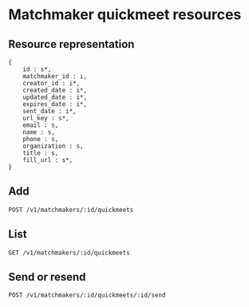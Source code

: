 # Matchmaker quickmeet resources

## Resource representation
    {
        id : s*,
        matchmaker_id : i,
        creator_id : i*,
        created_date : i*,
        updated_date : i*,
        expires_date : i*,
        sent_date : i*,
        url_key : s*,
        email : s,
        name : s,
        phone : s,
        organization : s,
        title : s,
        fill_url : s*,
    }

## Add

    POST /v1/matchmakers/:id/quickmeets

## List

    GET /v1/matchmakers/:id/quickmeets

## Send or resend

    POST /v1/matchmakers/:id/quickmeets/:id/send



